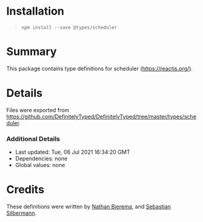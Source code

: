 # Installation

> `npm install --save @types/scheduler`

# Summary

This package contains type definitions for scheduler (https://reactjs.org/).

# Details

Files were exported from https://github.com/DefinitelyTyped/DefinitelyTyped/tree/master/types/scheduler.

### Additional Details

* Last updated: Tue, 06 Jul 2021 16:34:20 GMT
* Dependencies: none
* Global values: none

# Credits

These definitions were written by [Nathan Bierema](https://github.com/Methuselah96),
and [Sebastian Silbermann](https://github.com/eps1lon).
